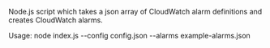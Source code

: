 Node.js script which takes a json array of CloudWatch alarm definitions and creates CloudWatch alarms.

Usage: node index.js --config config.json --alarms example-alarms.json
